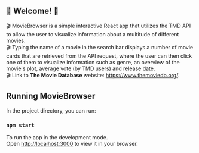 ## 🍿 Welcome! 🍿
🎬 MovieBrowser is a simple interactive React app that utilizes the TMD API to allow the user to visualize information about a multitude of different movies.<br/>
🎬 Typing the name of a movie in the search bar displays a number of movie cards that are retrieved from the API request, where the user can then click one of them to visualize information such as genre, an overview of the movie's plot, average vote (by TMD users) and release date.<br/>
🎬 Link to **The Movie Database** website: https://www.themoviedb.org/.

## Running MovieBrowser

In the project directory, you can run:

### `npm start`

To run the app in the development mode.\
Open [http://localhost:3000](http://localhost:3000) to view it in your browser.


